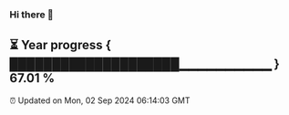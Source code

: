 ### Hi there 👋
⏳ Year progress { ████████████████████▁▁▁▁▁▁▁▁▁▁ } 67.01 %
---
⏰ Updated on Mon, 02 Sep 2024 06:14:03 GMT


